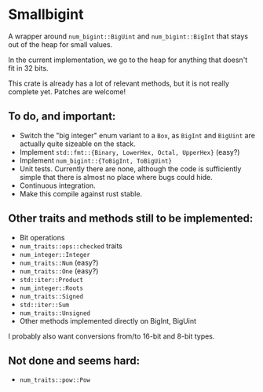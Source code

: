 # Smallbigint

A wrapper around `num_bigint::BigUint` and `num_bigint::BigInt` that
stays out of the heap for small values.

In the current implementation, we go to the heap for anything that
doesn't fit in 32 bits.

This crate is already has a lot of relevant methods, but it is not really complete
yet. Patches are welcome!

## To do, and important:

- Switch the "big integer" enum variant to a `Box`, as `BigInt` and
  `BigUint` are actually quite sizeable on the stack.
- Implement `std::fmt::{Binary, LowerHex, Octal, UpperHex}` (easy?)
- Implement `num_bigint::{ToBigInt, ToBigUint}`
- Unit tests. Currently there are none, although the code is sufficiently simple
  that there is almost no place where bugs could hide.
- Continuous integration.
- Make this compile against rust stable.

## Other traits and methods still to be implemented:

- Bit operations
- `num_traits::ops::checked` traits
- `num_integer::Integer`
- `num_traits::Num` (easy?)
- `num_traits::One` (easy?)
- `std::iter::Product`
- `num_integer::Roots`
- `num_traits::Signed`
- `std::iter::Sum`
- `num_traits::Unsigned`
- Other methods implemented directly on BigInt, BigUint

I probably also want conversions from/to 16-bit and 8-bit types.

## Not done and seems hard:

- `num_traits::pow::Pow`
